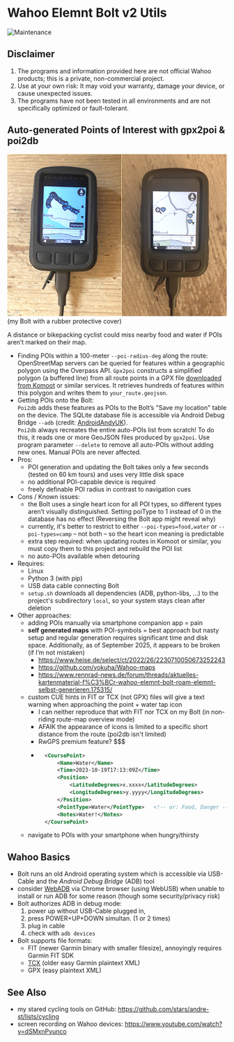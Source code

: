 # Wahoo Elemnt Bolt v2 Utils

![Maintenance](https://img.shields.io/maintenance/yes/2025.svg)


## Disclaimer

1. The programs and information provided here are not official Wahoo products; this is a private, non-commercial project.
2. Use at your own risk: It may void your warranty, damage your device, or cause unexpected issues.
3. The programs have not been tested in all environments and are not specifically optimized or fault-tolerant.


## Auto-generated Points of Interest with gpx2poi & poi2db

![Automated POIs on a Wahoo Bolt bike computer](poi2db.jpg)  
(my Bolt with a rubber protective cover)

A distance or bikepacking cyclist could miss nearby food and water if POIs aren’t marked on their map.

- Finding POIs within a 100-meter `--poi-radius-deg` along the route:  
	OpenStreetMap servers can be queried for features within a geographic polygon using the Overpass API.
	`Gpx2poi` constructs a simplified polygon (a buffered line) from all route points in a GPX file [downloaded from Komoot](https://github.com/pieterclaerhout/export-komoot) or similar services.
	It retrieves hundreds of features within this polygon and writes them to `your_route.geojson`. 
- Getting POIs onto the Bolt:  
	`Poi2db` adds these features as POIs to the Bolt’s "Save my location" table on the device.
	The SQLite database file is accessible via Android Debug Bridge `--adb` (credit: [AndroidAndyUK](https://www.youtube.com/watch?v=Sl--gcJ95XM)).  
	`Poi2db` always recreates the entire auto-POIs list from scratch!
	To do this, it reads one or more GeoJSON files produced by `gpx2poi`.
	Use program parameter `--delete` to remove all auto-POIs without adding new ones. 
	Manual POIs are never affected.
- Pros:
	- POI generation and updating the Bolt takes only a few seconds (tested on 60 km tours) and uses very little disk space
	- no additional POI-capable device is required
	- freely definable POI radius in contrast to navigation cues
- Cons / Known issues:
	- the Bolt uses a single heart icon for all POI types, 
		so different types aren’t visually distinguished. 
		Setting poiType to 1 instead of 0 in the database has no effect (Reversing the Bolt app might reveal why)
	- currently, it's better to restrict to either `--poi-types=food,water` or `--poi-types=camp` &ndash; not both &ndash; 
		so the heart icon meaning is predictable
	- extra step required: when updating routes in Komoot or similar, you must copy them to this project and rebuild the POI list
	- no auto-POIs available when detouring
- Requires:
	- Linux
	- Python 3 (with pip)
	- USB data cable connecting Bolt
	- `setup.sh` downloads all dependencies  (ADB, python-libs, ...) to the project's subdirectory `local`, so your system stays clean after deletion
- Other approaches:
	- adding POIs manually via smartphone companion app = pain
	- **self generated maps** with POI-symbols = best approach but nasty setup and 
		regular generation requires significant time and disk space.
		Additionally, as of September 2025, it appears to be broken (if I’m not mistaken)
		- https://www.heise.de/select/ct/2022/26/2230710050673252243
		- https://github.com/yokuha/Wahoo-maps
		- https://www.rennrad-news.de/forum/threads/aktuelles-kartenmaterial-f%C3%BCr-wahoo-elemnt-bolt-roam-elemnt-selbst-generieren.175315/
	- custom CUE hints in FIT or TCX (not GPX) files will give a text warning when approaching the point + water tap icon  
		- I can neither reproduce that with FIT nor TCX on my Bolt (in non-riding route-map overview mode)
		- AFAIK the appearance of icons is limited to a specific short distance from the route (poi2db isn't limited)
		- RwGPS premium feature? $$$
		- ```xml
			<CoursePoint> 
				<Name>Water</Name> 
				<Time>2023-10-19T17:13:09Z</Time> 
				<Position> 
					<LatitudeDegrees>x.xxxx</LatitudeDegrees> 
					<LongitudeDegrees>y.yyyy</LongitudeDegrees> 
				</Position> 
				<PointType>Water</PointType>   <!-- or: Food, Danger -->
				<Notes>Water!</Notes> 
			</CoursePoint>
			```
	- navigate to POIs with your smartphone when hungry/thirsty



## Wahoo Basics

- Bolt runs an old Android operating system which is accessible via USB-Cable and the _Android Debug Bridge_ (ADB) tool
- consider [WebADB](https://app.webadb.com) via Chrome browser (using WebUSB) when unable to install or run ADB for some reason 
	(though some security/privacy risk)
- Bolt authorizes ADB in debug mode:
	1. power up without USB-Cable plugged in, 
	2. press POWER+UP+DOWN simultan. (1 or 2 times)
	3. plug in cable
	4. check with `adb devices`
- Bolt supports file formats: 
	- FIT (newer Garmin binary with smaller filesize), annoyingly requires Garmin FIT SDK
	- [TCX](https://en.wikipedia.org/wiki/Training_Center_XML) (older easy Garmin plaintext XML)
	- GPX (easy plaintext XML)



## See Also

- my stared cycling tools on GitHub: https://github.com/stars/andre-st/lists/cycling
- screen recording on Wahoo devices: https://www.youtube.com/watch?v=dSMxnPvunco


